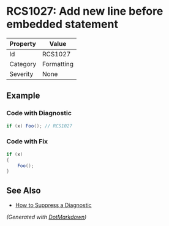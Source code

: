 # RCS1027: Add new line before embedded statement

| Property | Value      |
| -------- | ---------- |
| Id       | RCS1027    |
| Category | Formatting |
| Severity | None       |

## Example

### Code with Diagnostic

```csharp
if (x) Foo(); // RCS1027
```

### Code with Fix

```csharp
if (x)
{
    Foo();
}
```

## See Also

* [How to Suppress a Diagnostic](../HowToConfigureAnalyzers.md#how-to-suppress-a-diagnostic)


*\(Generated with [DotMarkdown](http://github.com/JosefPihrt/DotMarkdown)\)*